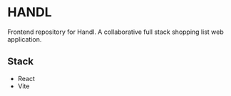 # HANDL

Frontend repository for Handl. 
A collaborative full stack shopping list web application. 

## Stack
- React
- Vite